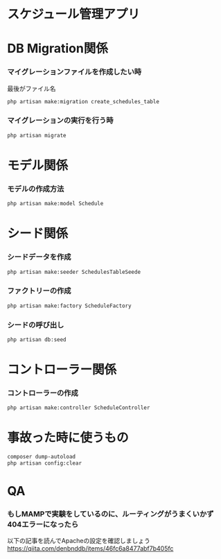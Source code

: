 スケジュール管理アプリ
====


# DB Migration関係

### マイグレーションファイルを作成したい時

最後がファイル名
```bash
php artisan make:migration create_schedules_table
```

### マイグレーションの実行を行う時

```bash
php artisan migrate
```

# モデル関係

### モデルの作成方法

```bash
php artisan make:model Schedule
```

# シード関係

### シードデータを作成
```bash
php artisan make:seeder SchedulesTableSeede
```

### ファクトリーの作成
```bash
php artisan make:factory ScheduleFactory
```

### シードの呼び出し
```bash
php artisan db:seed
```

# コントローラー関係

### コントローラーの作成
```bash
php artisan make:controller ScheduleController
```


# 事故った時に使うもの
```bash
composer dump-autoload
php artisan config:clear
```

# QA

### もしMAMPで実験をしているのに、ルーティングがうまくいかず404エラーになったら
以下の記事を読んでApacheの設定を確認しましょう
https://qiita.com/denbnddb/items/46fc6a8477abf7b405fc

